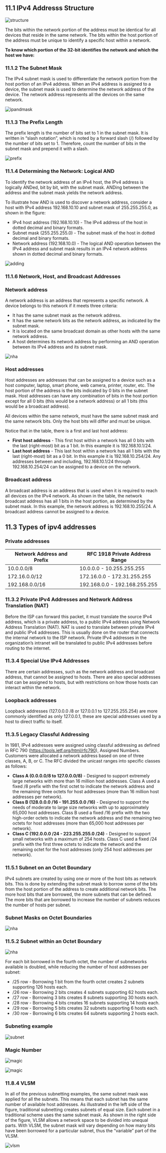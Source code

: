 ## 11.1 IPv4 Addresss Structure

![structure](11.0/structure.png)


The bits within the network portion of the address must be identical for all devices that reside in the same network. The bits within the host portion of the address must be unique to identify a specific host within a network. 

**To know which portion of the 32-bit identifies the network and which the host we have:**

### 11.1.2 The Subnet Mask

The IPv4 subnet mask is used to differentiate the network portion from the host portion of an IPv4 address. When an IPv4 address is assigned to a device, the subnet mask is used to determine the network address of the device. The network address represents all the devices on the same network.

![ipandmask](11.0/subnetmask.png)

### 11.1.3 The Prefix Length

The prefix length is the number of bits set to 1 in the subnet mask. It is written in “slash notation”, which is noted by a forward slash (/) followed by the number of bits set to 1. Therefore, count the number of bits in the subnet mask and prepend it with a slash.

![prefix](11.0/prefix.png)

### 11.1.4 Determining the Network: Logical AND

To identify the network address of an IPv4 host, the IPv4 address is logically ANDed, bit by bit, with the subnet mask. ANDing between the address and the subnet mask yields the network address.

To illustrate how AND is used to discover a network address, consider a host with IPv4 address 192.168.10.10 and subnet mask of 255.255.255.0, as shown in the figure:

* IPv4 host address (192.168.10.10) - The IPv4 address of the host in dotted decimal and binary formats.
* Subnet mask (255.255.255.0) - The subnet mask of the host in dotted decimal and binary formats.
* Network address (192.168.10.0) - The logical AND operation between the IPv4 address and subnet mask results in an IPv4 network address shown in dotted decimal and binary formats.

![adding](11.0/adding.png)


### 11.1.6 Network, Host, and Broadcast Addresses

### Network address

A network address is an address that represents a specific network. A device belongs to this network if it meets three criteria:

* It has the same subnet mask as the network address.
* It has the same network bits as the network address, as indicated by the subnet mask.
* It is located on the same broadcast domain as other hosts with the same network address.
* A host determines its network address by performing an AND operation between its IPv4 address and its subnet mask.

![nha](11.0/nhan.png)

### Host addresses

Host addresses are addresses that can be assigned to a device such as a host computer, laptop, smart phone, web camera, printer, router, etc. The host portion of the address is the bits indicated by 0 bits in the subnet mask. Host addresses can have any combination of bits in the host portion except for all 0 bits (this would be a network address) or all 1 bits (this would be a broadcast address).

All devices within the same network, must have the same subnet mask and the same network bits. Only the host bits will differ and must be unique.

Notice that in the table, there is a first and last host address:

* **First host address** - This first host within a network has all 0 bits with the last (right-most) bit as a 1 bit. In this example it is 192.168.10.1/24.
* **Last host address** - This last host within a network has all 1 bits with the last (right-most) bit as a 0 bit. In this example it is 192.168.10.254/24.
Any addresses between and including, 192.168.10.1/24 through 192.168.10.254/24 can be assigned to a device on the network.

### Broadcast address

A broadcast address is an address that is used when it is required to reach all devices on the IPv4 network. As shown in the table, the network broadcast address has all 1 bits in the host portion, as determined by the subnet mask. In this example, the network address is 192.168.10.255/24. A broadcast address cannot be assigned to a device.

## 11.3 Types of ipv4 addresses

### Private addresses 

|Network Address and Prefix|RFC 1918 Private Address Range|
|--------------------------|------------------------------|
|10.0.0.0/8                |10.0.0.0 - 10.255.255.255     |
|172.16.0.0/12             |172.16.0.0 - 172.31.255.255   |
|192.168.0.0/16            |192.168.0.0 - 192.168.255.255 |

###  11.3.2 Private IPv4 Addresses and Network Address Translation (NAT)

Before the ISP can forward this packet, it must translate the source IPv4 address, which is a private address, to a public IPv4 address using Network Address Translation (NAT). NAT is used to translate between private IPv4 and public IPv4 addresses. This is usually done on the router that connects the internal network to the ISP network. Private IPv4 addresses in the organization’s intranet will be translated to public IPv4 addresses before routing to the internet.

### 11.3.4 Special Use IPv4 Addresses

There are certain addresses, such as the network address and broadcast address, that cannot be assigned to hosts. There are also special addresses that can be assigned to hosts, but with restrictions on how those hosts can interact within the network.

### Loopback addresses

Loopback addresses (127.0.0.0 /8 or 127.0.0.1 to 127.255.255.254) are more commonly identified as only 127.0.0.1, these are special addresses used by a host to direct traffic to itself.

### 11.3.5 Legacy Classful Addressing
In 1981, IPv4 addresses were assigned using classful addressing as defined in RFC 790 (https://tools.ietf.org/html/rfc790), Assigned Numbers. Customers were allocated a network address based on one of three classes, A, B, or C. The RFC divided the unicast ranges into specific classes as follows:

* **Class A (0.0.0.0/8 to 127.0.0.0/8)** - Designed to support extremely large networks with more than 16 million host addresses. Class A used a fixed /8 prefix with the first octet to indicate the network address and the remaining three octets for host addresses (more than 16 million host addresses per network).
* **Class B (128.0.0.0 /16 - 191.255.0.0 /16)** - Designed to support the needs of moderate to large size networks with up to approximately 65,000 host addresses. Class B used a fixed /16 prefix with the two high-order octets to indicate the network address and the remaining two octets for host addresses (more than 65,000 host addresses per network).
* **Class C (192.0.0.0 /24 - 223.255.255.0 /24)** - Designed to support small networks with a maximum of 254 hosts. Class C used a fixed /24 prefix with the first three octets to indicate the network and the remaining octet for the host addresses (only 254 host addresses per network).


### 11.5.1 Subnet on an Octet Boundary

IPv4 subnets are created by using one or more of the host bits as network bits. This is done by extending the subnet mask to borrow some of the bits from the host portion of the address to create additional network bits. The more host bits that are borrowed, the more subnets that can be defined. The more bits that are borrowed to increase the number of subnets reduces the number of hosts per subnet.

### Subnet Masks on Octet Boundaries

![nha](11.0/octets.png)

### 11.5.2 Subnet within an Octet Boundary

![nha](11.0/boundary.png)

For each bit borrowed in the fourth octet, the number of subnetworks available is doubled, while reducing the number of host addresses per subnet:

* /25 row - Borrowing 1 bit from the fourth octet creates 2 subnets supporting 126 hosts each.
* /26 row - Borrowing 2 bits creates 4 subnets supporting 62 hosts each.
* /27 row - Borrowing 3 bits creates 8 subnets supporting 30 hosts each.
* /28 row - Borrowing 4 bits creates 16 subnets supporting 14 hosts each.
* /29 row - Borrowing 5 bits creates 32 subnets supporting 6 hosts each.
* /30 row - Borrowing 6 bits creates 64 subnets supporting 2 hosts each.


### Subneting example

![subnet](11.0/SUBNETING2.png)

### Magic Number

![magic](11.0/MAGICNUMBER.png)

![magic](11.0/MAGICNUMBER2.png)

### 11.8.4 VLSM
In all of the previous subnetting examples, the same subnet mask was applied for all the subnets. This means that each subnet has the same number of available host addresses. As illustrated in the left side of the figure, traditional subnetting creates subnets of equal size. Each subnet in a traditional scheme uses the same subnet mask. As shown in the right side of the figure, VLSM allows a network space to be divided into unequal parts. With VLSM, the subnet mask will vary depending on how many bits have been borrowed for a particular subnet, thus the “variable” part of the VLSM.

![vlsm](11.0/vlsm.png)






